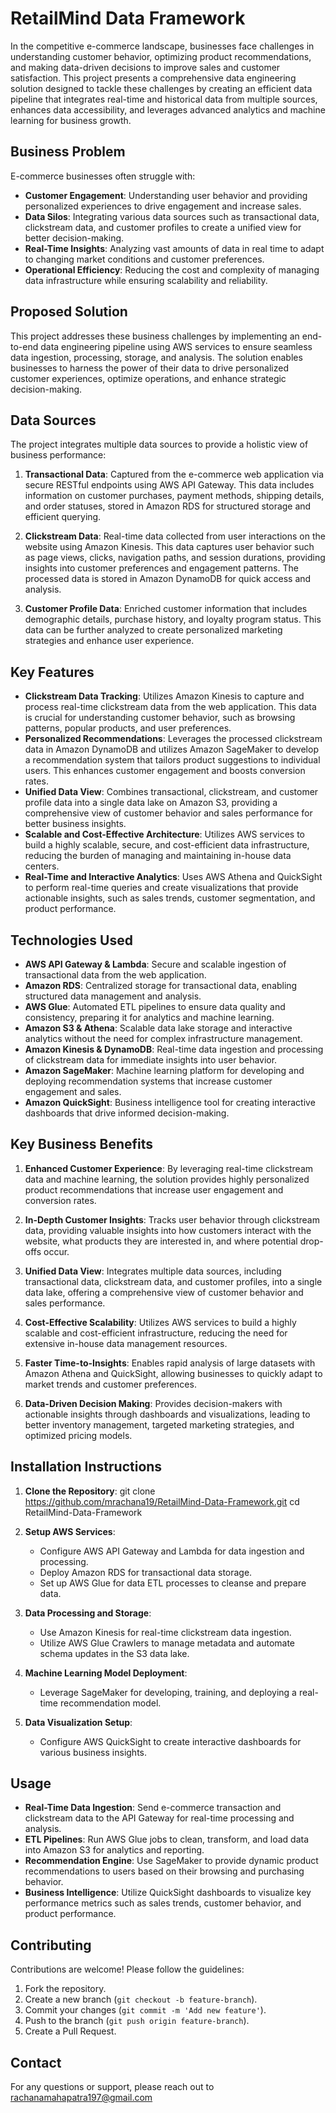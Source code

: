 # RetailMind Data Framework

In the competitive e-commerce landscape, businesses face challenges in understanding customer behavior, optimizing product recommendations, and making data-driven decisions to improve sales and customer satisfaction. This project presents a comprehensive data engineering solution designed to tackle these challenges by creating an efficient data pipeline that integrates real-time and historical data from multiple sources, enhances data accessibility, and leverages advanced analytics and machine learning for business growth.

## Business Problem

E-commerce businesses often struggle with:

- **Customer Engagement**: Understanding user behavior and providing personalized experiences to drive engagement and increase sales.
- **Data Silos**: Integrating various data sources such as transactional data, clickstream data, and customer profiles to create a unified view for better decision-making.
- **Real-Time Insights**: Analyzing vast amounts of data in real time to adapt to changing market conditions and customer preferences.
- **Operational Efficiency**: Reducing the cost and complexity of managing data infrastructure while ensuring scalability and reliability.

## Proposed Solution

This project addresses these business challenges by implementing an end-to-end data engineering pipeline using AWS services to ensure seamless data ingestion, processing, storage, and analysis. The solution enables businesses to harness the power of their data to drive personalized customer experiences, optimize operations, and enhance strategic decision-making.

## Data Sources

The project integrates multiple data sources to provide a holistic view of business performance:

1. **Transactional Data**: Captured from the e-commerce web application via secure RESTful endpoints using AWS API Gateway. This data includes information on customer purchases, payment methods, shipping details, and order statuses, stored in Amazon RDS for structured storage and efficient querying.

2. **Clickstream Data**: Real-time data collected from user interactions on the website using Amazon Kinesis. This data captures user behavior such as page views, clicks, navigation paths, and session durations, providing insights into customer preferences and engagement patterns. The processed data is stored in Amazon DynamoDB for quick access and analysis.

3. **Customer Profile Data**: Enriched customer information that includes demographic details, purchase history, and loyalty program status. This data can be further analyzed to create personalized marketing strategies and enhance user experience.

## Key Features

- **Clickstream Data Tracking**: Utilizes Amazon Kinesis to capture and process real-time clickstream data from the web application. This data is crucial for understanding customer behavior, such as browsing patterns, popular products, and user preferences.
- **Personalized Recommendations**: Leverages the processed clickstream data in Amazon DynamoDB and utilizes Amazon SageMaker to develop a recommendation system that tailors product suggestions to individual users. This enhances customer engagement and boosts conversion rates.
- **Unified Data View**: Combines transactional, clickstream, and customer profile data into a single data lake on Amazon S3, providing a comprehensive view of customer behavior and sales performance for better business insights.
- **Scalable and Cost-Effective Architecture**: Utilizes AWS services to build a highly scalable, secure, and cost-efficient data infrastructure, reducing the burden of managing and maintaining in-house data centers.
- **Real-Time and Interactive Analytics**: Uses AWS Athena and QuickSight to perform real-time queries and create visualizations that provide actionable insights, such as sales trends, customer segmentation, and product performance.

## Technologies Used

- **AWS API Gateway & Lambda**: Secure and scalable ingestion of transactional data from the web application.
- **Amazon RDS**: Centralized storage for transactional data, enabling structured data management and analysis.
- **AWS Glue**: Automated ETL pipelines to ensure data quality and consistency, preparing it for analytics and machine learning.
- **Amazon S3 & Athena**: Scalable data lake storage and interactive analytics without the need for complex infrastructure management.
- **Amazon Kinesis & DynamoDB**: Real-time data ingestion and processing of clickstream data for immediate insights into user behavior.
- **Amazon SageMaker**: Machine learning platform for developing and deploying recommendation systems that increase customer engagement and sales.
- **Amazon QuickSight**: Business intelligence tool for creating interactive dashboards that drive informed decision-making.

## Key Business Benefits

1. **Enhanced Customer Experience**: By leveraging real-time clickstream data and machine learning, the solution provides highly personalized product recommendations that increase user engagement and conversion rates.
   
2. **In-Depth Customer Insights**: Tracks user behavior through clickstream data, providing valuable insights into how customers interact with the website, what products they are interested in, and where potential drop-offs occur.

3. **Unified Data View**: Integrates multiple data sources, including transactional data, clickstream data, and customer profiles, into a single data lake, offering a comprehensive view of customer behavior and sales performance.

4. **Cost-Effective Scalability**: Utilizes AWS services to build a highly scalable and cost-efficient infrastructure, reducing the need for extensive in-house data management resources.

5. **Faster Time-to-Insights**: Enables rapid analysis of large datasets with Amazon Athena and QuickSight, allowing businesses to quickly adapt to market trends and customer preferences.

6. **Data-Driven Decision Making**: Provides decision-makers with actionable insights through dashboards and visualizations, leading to better inventory management, targeted marketing strategies, and optimized pricing models.

## Installation Instructions

1. **Clone the Repository**:
   git clone https://github.com/mrachana19/RetailMind-Data-Framework.git
   cd RetailMind-Data-Framework 

3. **Setup AWS Services**:
   - Configure AWS API Gateway and Lambda for data ingestion and processing.
   - Deploy Amazon RDS for transactional data storage.
   - Set up AWS Glue for data ETL processes to cleanse and prepare data.

4. **Data Processing and Storage**:
   - Use Amazon Kinesis for real-time clickstream data ingestion.
   - Utilize AWS Glue Crawlers to manage metadata and automate schema updates in the S3 data lake.

5. **Machine Learning Model Deployment**:
   - Leverage SageMaker for developing, training, and deploying a real-time recommendation model.

6. **Data Visualization Setup**:
   - Configure AWS QuickSight to create interactive dashboards for various business insights.

## Usage

- **Real-Time Data Ingestion**: Send e-commerce transaction and clickstream data to the API Gateway for real-time processing and analysis.
- **ETL Pipelines**: Run AWS Glue jobs to clean, transform, and load data into Amazon S3 for analytics and reporting.
- **Recommendation Engine**: Use SageMaker to provide dynamic product recommendations to users based on their browsing and purchasing behavior.
- **Business Intelligence**: Utilize QuickSight dashboards to visualize key performance metrics such as sales trends, customer behavior, and product performance.

## Contributing

Contributions are welcome! Please follow the guidelines:

1. Fork the repository.
2. Create a new branch (`git checkout -b feature-branch`).
3. Commit your changes (`git commit -m 'Add new feature'`).
4. Push to the branch (`git push origin feature-branch`).
5. Create a Pull Request.



## Contact

For any questions or support, please reach out to rachanamahapatra197@gmail.com

